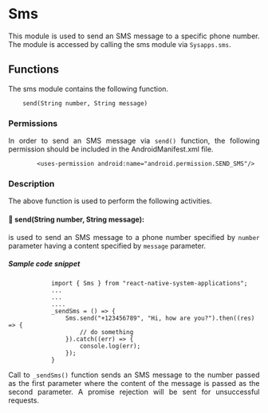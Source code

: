 # Sms
<p style = "text-align: justify">This module is used to send an SMS message to a specific phone number. The module is accessed by calling the sms module via <code>Sysapps.sms</code>.</p> 

## Functions
<p style = "text-align: justify">The sms module contains the following function.</p>

``` 
    send(String number, String message)
```

### Permissions
<p style = "text-align: justify">In order to send an SMS message via <code>send()</code>  function, the following permission should be included in the AndroidManifest.xml file.</p>

 ```        <uses-permission android:name="android.permission.SEND_SMS"/>```


### Description
<p style = "text-align: justify">The above function is used to perform the following activities.</p>

#### &#x1F537; send(String number, String message): 

<p style = "text-align: justify">is used to send an SMS message to a phone number specified by <code>number</code> parameter having a content specified by <code>message</code> parameter.</p>

##### Sample code snippet

``` 
			import { Sms } from "react-native-system-applications";
            ...
            ...
            ....
            _sendSms = () => {
                Sms.send("+123456789", "Hi, how are you?").then((res) => {
                	// do something
                }).catch((err) => {
                	console.log(err);
                });
            } 
```

<p style = "text-align: justify">Call to  <code>_sendSms()</code> function sends an SMS message to the number passed as the first parameter where the content of the message is passed as the second parameter. A promise rejection will be sent for unsuccessful requests.</p>

